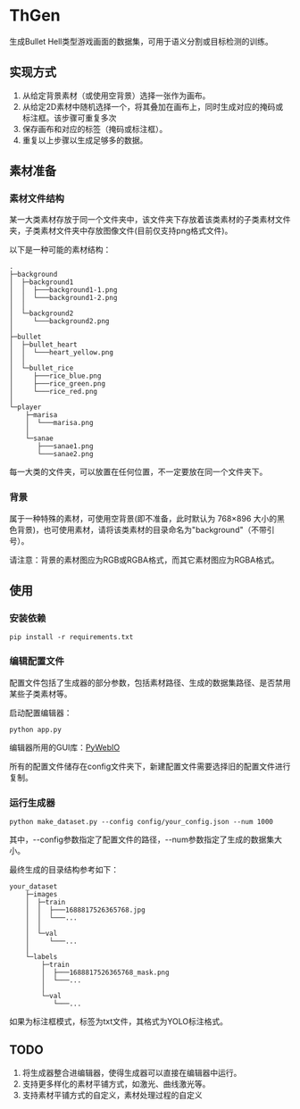 # ThGen
生成Bullet Hell类型游戏画面的数据集，可用于语义分割或目标检测的训练。

## 实现方式
1. 从给定背景素材（或使用空背景）选择一张作为画布。
2. 从给定2D素材中随机选择一个，将其叠加在画布上，同时生成对应的掩码或标注框。该步骤可重复多次
3. 保存画布和对应的标签（掩码或标注框）。
4. 重复以上步骤以生成足够多的数据。

## 素材准备
### 素材文件结构
某一大类素材存放于同一个文件夹中，该文件夹下存放着该类素材的子类素材文件夹，子类素材文件夹中存放图像文件(目前仅支持png格式文件)。

以下是一种可能的素材结构：
```
.
├─background
│  ├─background1
│  │  ├───background1-1.png
│  │  └───background1-2.png
│  │      
│  └─background2
│     └───background2.png
│          
├─bullet
│  ├─bullet_heart
│  │  └───heart_yellow.png
│  │      
│  └─bullet_rice
│     ├───rice_blue.png
│     ├───rice_green.png
│     └───rice_red.png
│          
└─player
    ├─marisa
    │  └───marisa.png
    │      
    └─sanae
       ├───sanae1.png
       └───sanae2.png
```
每一大类的文件夹，可以放置在任何位置，不一定要放在同一个文件夹下。

### 背景
属于一种特殊的素材，可使用空背景(即不准备，此时默认为 768×896 大小的黑色背景)，也可使用素材，请将该类素材的目录命名为"background"（不带引号）。

请注意：背景的素材图应为RGB或RGBA格式，而其它素材图应为RGBA格式。

## 使用
### 安装依赖
```
pip install -r requirements.txt
```
### 编辑配置文件
配置文件包括了生成器的部分参数，包括素材路径、生成的数据集路径、是否禁用某些子类素材等。

启动配置编辑器：
```
python app.py
```
编辑器所用的GUI库：[PyWebIO](https://github.com/pywebio/PyWebIO)

所有的配置文件储存在config文件夹下，新建配置文件需要选择旧的配置文件进行复制。

### 运行生成器
```
python make_dataset.py --config config/your_config.json --num 1000
```
其中，--config参数指定了配置文件的路径，--num参数指定了生成的数据集大小。

最终生成的目录结构参考如下：
```
your_dataset
    ├─images
    │  ├─train
    │  │  ├───1688817526365768.jpg
    │  │  └───...
    │  │     
    │  └─val
    │     └───...
    │          
    └─labels
        ├─train
        │  ├───1688817526365768_mask.png
        │  └───...
        │      
        └─val
           └───...
```
如果为标注框模式，标签为txt文件，其格式为YOLO标注格式。

## TODO
1. 将生成器整合进编辑器，使得生成器可以直接在编辑器中运行。
2. 支持更多样化的素材平铺方式，如激光、曲线激光等。
3. 支持素材平铺方式的自定义，素材处理过程的自定义
